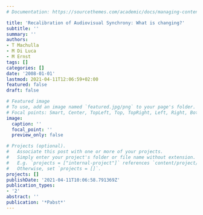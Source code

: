 ```yaml
---
# Documentation: https://sourcethemes.com/academic/docs/managing-content/

title: 'Recalibration of Audiovisual Synchrony: What is changing?'
subtitle: ''
summary: ''
authors:
- T Machulla
- M Di Luca
- M Ernst
tags: []
categories: []
date: '2008-01-01'
lastmod: 2021-04-11T12:06:59+02:00
featured: false
draft: false

# Featured image
# To use, add an image named `featured.jpg/png` to your page's folder.
# Focal points: Smart, Center, TopLeft, Top, TopRight, Left, Right, BottomLeft, Bottom, BottomRight.
image:
  caption: ''
  focal_point: ''
  preview_only: false

# Projects (optional).
#   Associate this post with one or more of your projects.
#   Simply enter your project's folder or file name without extension.
#   E.g. `projects = ["internal-project"]` references `content/project/deep-learning/index.md`.
#   Otherwise, set `projects = []`.
projects: []
publishDate: '2021-04-11T10:06:58.791369Z'
publication_types:
- '2'
abstract: ''
publication: '*Pabst*'
---
```


